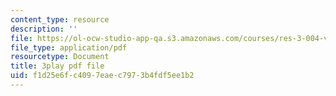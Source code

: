 ```yaml
---
content_type: resource
description: ''
file: https://ol-ocw-studio-app-qa.s3.amazonaws.com/courses/res-3-004-visualizing-materials-science-fall-2017/f1d25e6fc4097eaec7973b4fdf5ee1b2_aOiW2XRxEcY.pdf
file_type: application/pdf
resourcetype: Document
title: 3play pdf file
uid: f1d25e6f-c409-7eae-c797-3b4fdf5ee1b2
---
```

